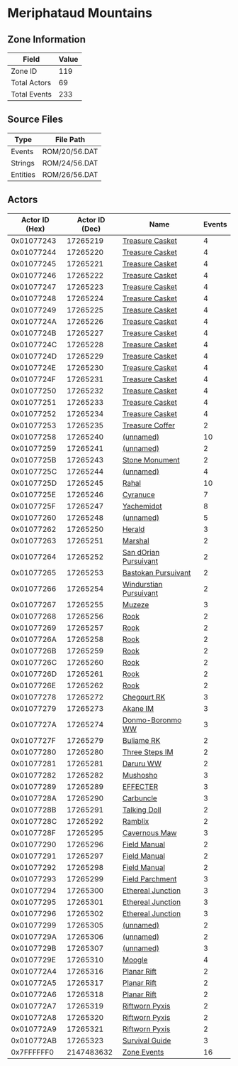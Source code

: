 # Meriphataud Mountains

## Zone Information

| Field        |   Value |
|--------------|---------|
| Zone ID      |     119 |
| Total Actors |      69 |
| Total Events |     233 |

## Source Files

| Type     | File Path     |
|----------|---------------|
| Events   | ROM/20/56.DAT |
| Strings  | ROM/24/56.DAT |
| Entities | ROM/26/56.DAT |

## Actors

| Actor ID (Hex)   |   Actor ID (Dec) | Name                                                                 |   Events |
|------------------|------------------|----------------------------------------------------------------------|----------|
| 0x01077243       |         17265219 | [Treasure Casket](./17265219%20-%20Treasure%20Casket/)               |        4 |
| 0x01077244       |         17265220 | [Treasure Casket](./17265220%20-%20Treasure%20Casket/)               |        4 |
| 0x01077245       |         17265221 | [Treasure Casket](./17265221%20-%20Treasure%20Casket/)               |        4 |
| 0x01077246       |         17265222 | [Treasure Casket](./17265222%20-%20Treasure%20Casket/)               |        4 |
| 0x01077247       |         17265223 | [Treasure Casket](./17265223%20-%20Treasure%20Casket/)               |        4 |
| 0x01077248       |         17265224 | [Treasure Casket](./17265224%20-%20Treasure%20Casket/)               |        4 |
| 0x01077249       |         17265225 | [Treasure Casket](./17265225%20-%20Treasure%20Casket/)               |        4 |
| 0x0107724A       |         17265226 | [Treasure Casket](./17265226%20-%20Treasure%20Casket/)               |        4 |
| 0x0107724B       |         17265227 | [Treasure Casket](./17265227%20-%20Treasure%20Casket/)               |        4 |
| 0x0107724C       |         17265228 | [Treasure Casket](./17265228%20-%20Treasure%20Casket/)               |        4 |
| 0x0107724D       |         17265229 | [Treasure Casket](./17265229%20-%20Treasure%20Casket/)               |        4 |
| 0x0107724E       |         17265230 | [Treasure Casket](./17265230%20-%20Treasure%20Casket/)               |        4 |
| 0x0107724F       |         17265231 | [Treasure Casket](./17265231%20-%20Treasure%20Casket/)               |        4 |
| 0x01077250       |         17265232 | [Treasure Casket](./17265232%20-%20Treasure%20Casket/)               |        4 |
| 0x01077251       |         17265233 | [Treasure Casket](./17265233%20-%20Treasure%20Casket/)               |        4 |
| 0x01077252       |         17265234 | [Treasure Casket](./17265234%20-%20Treasure%20Casket/)               |        4 |
| 0x01077253       |         17265235 | [Treasure Coffer](./17265235%20-%20Treasure%20Coffer/)               |        2 |
| 0x01077258       |         17265240 | [(unnamed)](./17265240/)                                             |       10 |
| 0x01077259       |         17265241 | [(unnamed)](./17265241/)                                             |        2 |
| 0x0107725B       |         17265243 | [Stone Monument](./17265243%20-%20Stone%20Monument/)                 |        2 |
| 0x0107725C       |         17265244 | [(unnamed)](./17265244/)                                             |        4 |
| 0x0107725D       |         17265245 | [Rahal](./17265245%20-%20Rahal/)                                     |       10 |
| 0x0107725E       |         17265246 | [Cyranuce](./17265246%20-%20Cyranuce/)                               |        7 |
| 0x0107725F       |         17265247 | [Yachemidot](./17265247%20-%20Yachemidot/)                           |        8 |
| 0x01077260       |         17265248 | [(unnamed)](./17265248/)                                             |        5 |
| 0x01077262       |         17265250 | [Herald](./17265250%20-%20Herald/)                                   |        3 |
| 0x01077263       |         17265251 | [Marshal](./17265251%20-%20Marshal/)                                 |        2 |
| 0x01077264       |         17265252 | [San dOrian Pursuivant](./17265252%20-%20San%20dOrian%20Pursuivant/) |        2 |
| 0x01077265       |         17265253 | [Bastokan Pursuivant](./17265253%20-%20Bastokan%20Pursuivant/)       |        2 |
| 0x01077266       |         17265254 | [Windurstian Pursuivant](./17265254%20-%20Windurstian%20Pursuivant/) |        2 |
| 0x01077267       |         17265255 | [Muzeze](./17265255%20-%20Muzeze/)                                   |        3 |
| 0x01077268       |         17265256 | [Rook](./17265256%20-%20Rook/)                                       |        2 |
| 0x01077269       |         17265257 | [Rook](./17265257%20-%20Rook/)                                       |        2 |
| 0x0107726A       |         17265258 | [Rook](./17265258%20-%20Rook/)                                       |        2 |
| 0x0107726B       |         17265259 | [Rook](./17265259%20-%20Rook/)                                       |        2 |
| 0x0107726C       |         17265260 | [Rook](./17265260%20-%20Rook/)                                       |        2 |
| 0x0107726D       |         17265261 | [Rook](./17265261%20-%20Rook/)                                       |        2 |
| 0x0107726E       |         17265262 | [Rook](./17265262%20-%20Rook/)                                       |        2 |
| 0x01077278       |         17265272 | [Chegourt RK](./17265272%20-%20Chegourt%20RK/)                       |        3 |
| 0x01077279       |         17265273 | [Akane IM](./17265273%20-%20Akane%20IM/)                             |        3 |
| 0x0107727A       |         17265274 | [Donmo-Boronmo WW](./17265274%20-%20Donmo-Boronmo%20WW/)             |        3 |
| 0x0107727F       |         17265279 | [Buliame RK](./17265279%20-%20Buliame%20RK/)                         |        2 |
| 0x01077280       |         17265280 | [Three Steps IM](./17265280%20-%20Three%20Steps%20IM/)               |        2 |
| 0x01077281       |         17265281 | [Daruru WW](./17265281%20-%20Daruru%20WW/)                           |        2 |
| 0x01077282       |         17265282 | [Mushosho](./17265282%20-%20Mushosho/)                               |        3 |
| 0x01077289       |         17265289 | [EFFECTER](./17265289%20-%20EFFECTER/)                               |        3 |
| 0x0107728A       |         17265290 | [Carbuncle](./17265290%20-%20Carbuncle/)                             |        3 |
| 0x0107728B       |         17265291 | [Talking Doll](./17265291%20-%20Talking%20Doll/)                     |        2 |
| 0x0107728C       |         17265292 | [Ramblix](./17265292%20-%20Ramblix/)                                 |        2 |
| 0x0107728F       |         17265295 | [Cavernous Maw](./17265295%20-%20Cavernous%20Maw/)                   |        3 |
| 0x01077290       |         17265296 | [Field Manual](./17265296%20-%20Field%20Manual/)                     |        2 |
| 0x01077291       |         17265297 | [Field Manual](./17265297%20-%20Field%20Manual/)                     |        2 |
| 0x01077292       |         17265298 | [Field Manual](./17265298%20-%20Field%20Manual/)                     |        2 |
| 0x01077293       |         17265299 | [Field Parchment](./17265299%20-%20Field%20Parchment/)               |        3 |
| 0x01077294       |         17265300 | [Ethereal Junction](./17265300%20-%20Ethereal%20Junction/)           |        3 |
| 0x01077295       |         17265301 | [Ethereal Junction](./17265301%20-%20Ethereal%20Junction/)           |        3 |
| 0x01077296       |         17265302 | [Ethereal Junction](./17265302%20-%20Ethereal%20Junction/)           |        3 |
| 0x01077299       |         17265305 | [(unnamed)](./17265305/)                                             |        2 |
| 0x0107729A       |         17265306 | [(unnamed)](./17265306/)                                             |        2 |
| 0x0107729B       |         17265307 | [(unnamed)](./17265307/)                                             |        3 |
| 0x0107729E       |         17265310 | [Moogle](./17265310%20-%20Moogle/)                                   |        4 |
| 0x010772A4       |         17265316 | [Planar Rift](./17265316%20-%20Planar%20Rift/)                       |        2 |
| 0x010772A5       |         17265317 | [Planar Rift](./17265317%20-%20Planar%20Rift/)                       |        2 |
| 0x010772A6       |         17265318 | [Planar Rift](./17265318%20-%20Planar%20Rift/)                       |        2 |
| 0x010772A7       |         17265319 | [Riftworn Pyxis](./17265319%20-%20Riftworn%20Pyxis/)                 |        2 |
| 0x010772A8       |         17265320 | [Riftworn Pyxis](./17265320%20-%20Riftworn%20Pyxis/)                 |        2 |
| 0x010772A9       |         17265321 | [Riftworn Pyxis](./17265321%20-%20Riftworn%20Pyxis/)                 |        2 |
| 0x010772AB       |         17265323 | [Survival Guide](./17265323%20-%20Survival%20Guide/)                 |        3 |
| 0x7FFFFFF0       |       2147483632 | [Zone Events](./Zone%20Events/)                                      |       16 |